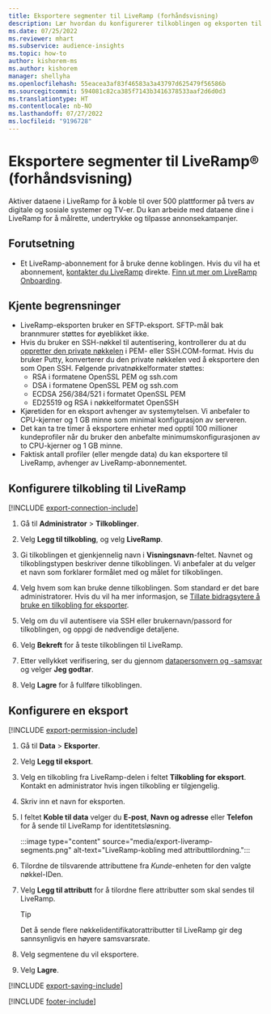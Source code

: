 ```yaml
---
title: Eksportere segmenter til LiveRamp (forhåndsvisning)
description: Lær hvordan du konfigurerer tilkoblingen og eksporten til LiveRamp.
ms.date: 07/25/2022
ms.reviewer: mhart
ms.subservice: audience-insights
ms.topic: how-to
author: kishorem-ms
ms.author: kishorem
manager: shellyha
ms.openlocfilehash: 55eacea3af83f46583a3a43797d625479f56586b
ms.sourcegitcommit: 594081c82ca385f7143b3416378533aaf2d6d0d3
ms.translationtype: HT
ms.contentlocale: nb-NO
ms.lasthandoff: 07/27/2022
ms.locfileid: "9196728"
---
```

# <a name="export-segments-to-liverampreg-preview"></a>Eksportere segmenter til LiveRamp&reg; (forhåndsvisning)

Aktiver dataene i LiveRamp for å koble til over 500 plattformer på tvers av digitale og sosiale systemer og TV-er. Du kan arbeide med dataene dine i LiveRamp for å målrette, undertrykke og tilpasse annonsekampanjer.

## <a name="prerequisites"></a>Forutsetning

- Et LiveRamp-abonnement for å bruke denne koblingen. Hvis du vil ha et abonnement, [kontakter du LiveRamp](https://liveramp.com/contact/) direkte. [Finn ut mer om LiveRamp Onboarding](https://liveramp.com/our-platform/data-onboarding/).

## <a name="known-limitations"></a>Kjente begrensninger

- LiveRamp-eksporten bruker en SFTP-eksport. SFTP-mål bak brannmurer støttes for øyeblikket ikke.
- Hvis du bruker en SSH-nøkkel til autentisering, kontrollerer du at du [oppretter den private nøkkelen](/azure/virtual-machines/linux/create-ssh-keys-detailed#basic-example) i PEM- eller SSH.COM-format. Hvis du bruker Putty, konverterer du den private nøkkelen ved å eksportere den som Open SSH. Følgende privatnøkkelformater støttes:
  - RSA i formatene OpenSSL PEM og ssh.com
  - DSA i formatene OpenSSL PEM og ssh.com
  - ECDSA 256/384/521 i formatet OpenSSL PEM
  - ED25519 og RSA i nøkkelformatet OpenSSH
- Kjøretiden for en eksport avhenger av systemytelsen. Vi anbefaler to CPU-kjerner og 1 GB minne som minimal konfigurasjon av serveren.
- Det kan ta tre timer å eksportere enheter med opptil 100 millioner kundeprofiler når du bruker den anbefalte minimumskonfigurasjonen av to CPU-kjerner og 1 GB minne.
- Faktisk antall profiler (eller mengde data) du kan eksportere til LiveRamp, avhenger av LiveRamp-abonnementet.

## <a name="set-up-connection-to-liveramp"></a>Konfigurere tilkobling til LiveRamp

[!INCLUDE [export-connection-include](includes/export-connection-admn.md)]

1. Gå til **Administrator** > **Tilkoblinger**.

1. Velg **Legg til tilkobling**, og velg **LiveRamp**.

1. Gi tilkoblingen et gjenkjennelig navn i **Visningsnavn**-feltet. Navnet og tilkoblingstypen beskriver denne tilkoblingen. Vi anbefaler at du velger et navn som forklarer formålet med og målet for tilkoblingen.

1. Velg hvem som kan bruke denne tilkoblingen. Som standard er det bare administratorer. Hvis du vil ha mer informasjon, se [Tillate bidragsytere å bruke en tilkobling for eksporter](connections.md#allow-contributors-to-use-a-connection-for-exports).

1. Velg om du vil autentisere via SSH eller brukernavn/passord for tilkoblingen, og oppgi de nødvendige detaljene.

1. Velg **Bekreft** for å teste tilkoblingen til LiveRamp.

1. Etter vellykket verifisering, ser du gjennom [datapersonvern og -samsvar](connections.md#data-privacy-and-compliance) og velger **Jeg godtar**.

1. Velg **Lagre** for å fullføre tilkoblingen.

## <a name="configure-an-export"></a>Konfigurere en eksport

[!INCLUDE [export-permission-include](includes/export-permission.md)]

1. Gå til **Data** > **Eksporter**.

1. Velg **Legg til eksport**.

1. Velg en tilkobling fra LiveRamp-delen i feltet **Tilkobling for eksport**. Kontakt en administrator hvis ingen tilkobling er tilgjengelig.

1. Skriv inn et navn for eksporten.

1. I feltet **Koble til data** velger du **E-post**, **Navn og adresse** eller **Telefon** for å sende til LiveRamp for identitetsløsning.

   :::image type="content" source="media/export-liveramp-segments.png" alt-text="LiveRamp-kobling med attributtilordning.":::

1. Tilordne de tilsvarende attributtene fra *Kunde*-enheten for den valgte nøkkel-IDen.

1. Velg **Legg til attributt** for å tilordne flere attributter som skal sendes til LiveRamp.

   > [!TIP]
   > Det å sende flere nøkkelidentifikatorattributter til LiveRamp gir deg sannsynligvis en høyere samsvarsrate.

1. Velg segmentene du vil eksportere.

1. Velg **Lagre**.

[!INCLUDE [export-saving-include](includes/export-saving.md)]

[!INCLUDE [footer-include](includes/footer-banner.md)]
